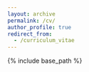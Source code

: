 ```yaml
---
layout: archive
permalink: /cv/
author_profile: true
redirect_from:
  - /curriculum_vitae
---
```


{% include base_path %}